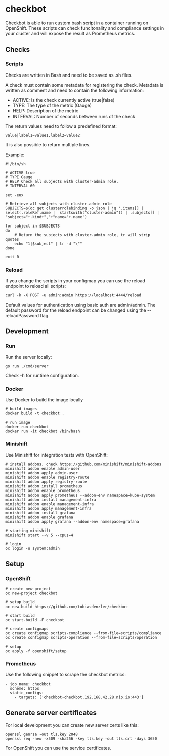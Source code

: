 # checkbot
Checkbot is able to run custom bash script in a container running on OpenShift. These scripts can check funcitonality and compliance settings in your cluster and will expose the result as Prometheus metrics.


## Checks

### Scripts

Checks are written in Bash and need to be saved as .sh files.

A check must contain some metadata for registering the check. Metadata is written as comment and need to contain the following information:

* ACTIVE: Is the check currently active (true|false)
* TYPE: The type of the metric (Gauge)
* HELP: Description of the metric
* INTERVAL: Number of seconds between runs of the check

The return values need to follow a predefined format:
```
value|label1=value1,label2=value2
```
It is also possible to return multiple lines.

Example:

```
#!/bin/sh

# ACTIVE true
# TYPE Gauge
# HELP Check all subjects with cluster-admin role.
# INTERVAL 60

set -eux

# Retrieve all subjects with cluster-admin role
SUBJECTS=$(oc get clusterrolebinding -o json | jq '.items[] | select(.roleRef.name |  startswith("cluster-admin")) | .subjects[] | "subject="+.kind+","+"name="+.name')

for subject in $SUBJECTS
do
    # Return the subjects with cluster-admin role, tr will strip quotes
    echo "1|$subject" | tr -d "\""
done

exit 0
```


### Reload

If you change the scripts in your configmap you can use the reload endpoint to reload all scripts:
```
curl -k -X POST -u admin:admin https://localhost:4444/reload
```
Default values for authentication using basic auth are admin/admin. The default password for the reload endpoint can be changed using the --reloadPassword flag.


## Development

### Run

Run the server locally:

```
go run ./cmd/server
```

Check -h for runtime configuration.


### Docker

Use Docker to build the image locally

```
# build images
docker build -t checkbot .

# run image
docker run checkbot
docker run -it checkbot /bin/bash
```


### Minishift

Use Minishift for integration tests with OpenShift:

```
# install addons, check https://github.com/minishift/minishift-addons
minishift addon enable admin-user
minishift addon apply admin-user
minishift addon enable registry-route
minishift addon apply registry-route
minishift addon install prometheus
minishift addon enable prometheus
minishift addon apply prometheus --addon-env namespace=kube-system
minishift addon install management-infra
minishift addon enable management-infra
minishift addon apply management-infra
minishift addon install grafana
minishift addon enable grafana
minishift addon apply grafana --addon-env namespace=grafana

# starting minishift
minishift start --v 5 --cpus=4

# login
oc login -u system:admin
```


## Setup

### OpenShift
```
# create new project
oc new-project checkbot

# setup build
oc new-build https://github.com/tobiasdenzler/checkbot

# start build
oc start-build -F checkbot

# create configmaps
oc create configmap scripts-compliance --from-file=scripts/compliance
oc create configmap scripts-operation --from-file=scripts/operation

# setup
oc apply -f openshift/setup

```

### Prometheus

Use the following snippet to scrape the checkbot metrics:
```
- job_name: checkbot
  scheme: https
  static_configs:
    - targets: ['checkbot-checkbot.192.168.42.28.nip.io:443']
```


## Generate server certificates

For local development you can create new server certs like this:
```
openssl genrsa -out tls.key 2048
openssl req -new -x509 -sha256 -key tls.key -out tls.crt -days 3650
```
For OpenShift you can use the service certificates.